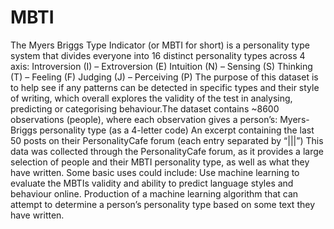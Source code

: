 # MBTI
The Myers Briggs Type Indicator (or MBTI for short) is a personality type system that divides everyone into 16 distinct personality types across 4 axis:
Introversion (I) – Extroversion (E)
Intuition (N) – Sensing (S)
Thinking (T) – Feeling (F)
Judging (J) – Perceiving (P)
The purpose of this dataset is to help see if any patterns can be detected in specific types and their style of writing, which overall explores the validity of the test in analysing, predicting or categorising behaviour.The dataset contains ~8600 observations (people), where each observation gives a person’s:
Myers-Briggs personality type (as a 4-letter code)
An excerpt containing the last 50 posts on their PersonalityCafe forum (each entry separated by “|||”)
This data was collected through the PersonalityCafe forum, as it provides a large selection of people and their MBTI personality type, as well as what they have written.
Some basic uses could include:
Use machine learning to evaluate the MBTIs validity and ability to predict language styles and behaviour online.
Production of a machine learning algorithm that can attempt to determine a person’s personality type based on some text they have written.
